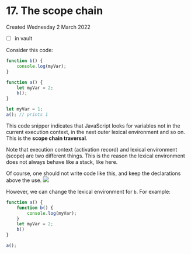 # 17. The scope chain
Created Wednesday 2 March 2022

- [ ] in vault

Consider this code:
```js
function b() {
	console.log(myVar);
}

function a() {
	let myVar = 2;
	b();
}

let myVar = 1;
a(); // prints 1
```

This code snipper indicates that JavaScript looks for variables not in the current execution context, in the next outer lexical environment and so on. This is the **scope chain traversal**.

Note that execution context (activation record) and lexical environment (scope) are two different things. This is the reason the lexical environment does not always behave like a stack, like here.

Of course, one should not write code like this, and keep the declarations above the use.
![](Pasted%20image%2020220302174007.png)

However, we can change the lexical environment for `b`. For example:
```js
function a() {
	function b() {
		console.log(myVar);
	}
	let myVar = 2;
	b()
}

a();
```